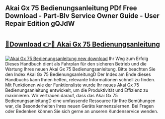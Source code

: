 ## Akai Gx 75 Bedienungsanleitung PDf Free Download - Part-Blv Service Owner Guide - User Repair Edition gQJdW

# <h2><a href="http://df19ln5.blite.top/?on=Akai+Gx+75+Bedienungsanleitung">🔗Download 👉🔴 Akai Gx 75 Bedienungsanleitung</a></h2>

[![Akai Gx 75 Bedienungsanleitung new download](https://i.imgur.com/lujVjoI.png)](http://df19ln5.blite.top/?on=Akai+Gx+75+Bedienungsanleitung)
Ihr Weg zum Erfolg Dieses Handbuch dient als Fahrplan für den sicheren Betrieb und die Wartung Ihres neuen Akai Gx 75 Bedienungsanleitung. Bitte beachten Sie den Index Akai Gx 75 BedienungsanleitungD Der Index am Ende dieses Handbuchs kann Ihnen helfen, relevante Informationen schnell zu finden. Mit Funktionen wie der Funktionsliste wurde Ihr neues Akai Gx 75 Bedienungsanleitung entwickelt, um die Produktivität und Effizienz zu maximieren. Wir vertrauen darauf, dass das Akai Gx 75 BedienungsanleitungD eine umfassende Ressource für Ihre Bemühungen war, die Besonderheiten Ihres neuen Geräts kennenzulernen. Bei Fragen oder Bedenken können Sie sich gerne an unseren Kundenservice wenden.
